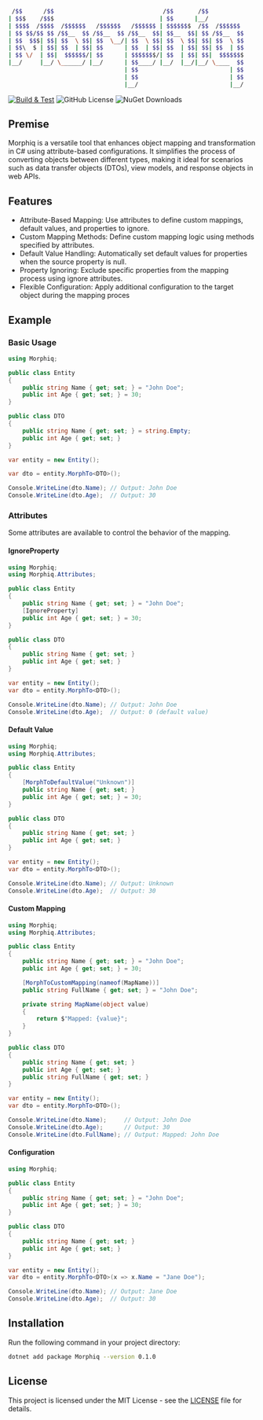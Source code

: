 ```sh
 /$$      /$$                               /$$       /$$          
| $$$    /$$$                              | $$      |__/          
| $$$$  /$$$$  /$$$$$$   /$$$$$$   /$$$$$$ | $$$$$$$  /$$  /$$$$$$ 
| $$ $$/$$ $$ /$$__  $$ /$$__  $$ /$$__  $$| $$__  $$| $$ /$$__  $$
| $$  $$$| $$| $$  \ $$| $$  \__/| $$  \ $$| $$  \ $$| $$| $$  \ $$
| $$\  $ | $$| $$  | $$| $$      | $$  | $$| $$  | $$| $$| $$  | $$
| $$ \/  | $$|  $$$$$$/| $$      | $$$$$$$/| $$  | $$| $$|  $$$$$$$
|__/     |__/ \______/ |__/      | $$____/ |__/  |__/|__/ \____  $$
                                 | $$                          | $$
                                 | $$                          | $$
                                 |__/                          |__/
```
[![Build & Test](https://github.com/SimonNyvall/Morphiq/actions/workflows/build.yml/badge.svg)](https://github.com/SimonNyvall/Morphiq/actions/workflows/build.yml)
![GitHub License](https://img.shields.io/github/license/SimonNyvall/Morphiq?label=License)
![NuGet Downloads](https://img.shields.io/nuget/dt/Morphiq?logo=nuget&logoColor=blue&label=Downloads)

## Premise
Morphiq is a versatile tool that enhances object mapping and transformation in C# using attribute-based configurations. It simplifies the process of converting objects between different types, making it ideal for scenarios such as data transfer objects (DTOs), view models, and response objects in web APIs.

## Features
* Attribute-Based Mapping: Use attributes to define custom mappings, default values, and properties to ignore.
* Custom Mapping Methods: Define custom mapping logic using methods specified by attributes.
* Default Value Handling: Automatically set default values for properties when the source property is null.
* Property Ignoring: Exclude specific properties from the mapping process using ignore attributes.
* Flexible Configuration: Apply additional configuration to the target object during the mapping proces

## Example

### Basic Usage
```csharp
using Morphiq;

public class Entity
{
    public string Name { get; set; } = "John Doe";
    public int Age { get; set; } = 30;
}

public class DTO
{
    public string Name { get; set; } = string.Empty;
    public int Age { get; set; }
}

var entity = new Entity();

var dto = entity.MorphTo<DTO>();

Console.WriteLine(dto.Name); // Output: John Doe
Console.WriteLine(dto.Age);  // Output: 30
```

### Attributes
Some attributes are available to control the behavior of the mapping.

#### IgnoreProperty

```csharp
using Morphiq;
using Morphiq.Attributes;

public class Entity
{
    public string Name { get; set; } = "John Doe";
    [IgnoreProperty]
    public int Age { get; set; } = 30;
}

public class DTO
{
    public string Name { get; set; }
    public int Age { get; set; }
}

var entity = new Entity();
var dto = entity.MorphTo<DTO>();

Console.WriteLine(dto.Name); // Output: John Doe
Console.WriteLine(dto.Age);  // Output: 0 (default value)
```

#### Default Value

```csharp
using Morphiq;
using Morphiq.Attributes;

public class Entity
{
    [MorphToDefaultValue("Unknown")]
    public string Name { get; set; }
    public int Age { get; set; } = 30;
}

public class DTO
{
    public string Name { get; set; }
    public int Age { get; set; }
}

var entity = new Entity();
var dto = entity.MorphTo<DTO>();

Console.WriteLine(dto.Name); // Output: Unknown
Console.WriteLine(dto.Age);  // Output: 30
```

#### Custom Mapping

```csharp
using Morphiq;
using Morphiq.Attributes;

public class Entity
{
    public string Name { get; set; } = "John Doe";
    public int Age { get; set; } = 30;

    [MorphToCustomMapping(nameof(MapName))]
    public string FullName { get; set; } = "John Doe";

    private string MapName(object value)
    {
        return $"Mapped: {value}";
    }
}

public class DTO
{
    public string Name { get; set; }
    public int Age { get; set; }
    public string FullName { get; set; }
}

var entity = new Entity();
var dto = entity.MorphTo<DTO>();

Console.WriteLine(dto.Name);     // Output: John Doe
Console.WriteLine(dto.Age);      // Output: 30
Console.WriteLine(dto.FullName); // Output: Mapped: John Doe
```

#### Configuration
```csharp
using Morphiq;

public class Entity
{
    public string Name { get; set; } = "John Doe";
    public int Age { get; set; } = 30;
}

public class DTO
{
    public string Name { get; set; }
    public int Age { get; set; }
}

var entity = new Entity();
var dto = entity.MorphTo<DTO>(x => x.Name = "Jane Doe");

Console.WriteLine(dto.Name); // Output: Jane Doe
Console.WriteLine(dto.Age);  // Output: 30
```

## Installation
Run the following command in your project directory:

```sh
dotnet add package Morphiq --version 0.1.0
```

## License
This project is licensed under the MIT License - see the [LICENSE](./LICENSE) file for details.